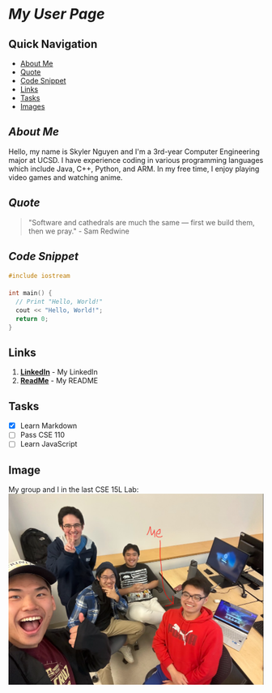 # *My User Page*

## Quick Navigation
- [About Me](#about-me)
- [Quote](#quote)
- [Code Snippet](#code-snippet)
- [Links](#links)
- [Tasks](#tasks)
- [Images](#images)

## *About Me*

Hello, my name is Skyler Nguyen and I'm a 3rd-year Computer Engineering major at UCSD. I have experience coding in various programming languages which include Java, C++, Python, and ARM. In my free time, I enjoy playing video games and watching anime.

## *Quote*

> "Software and cathedrals are much the same — first we build them, then we pray." - Sam Redwine

## *Code Snippet*
``` C++
#include iostream

int main() {
  // Print "Hello, World!"
  cout << "Hello, World!";
  return 0;
}
```
## Links

1. **[LinkedIn](https://www.linkedin.com/in/skyler-nguyen-35a9392a7/)** - My LinkedIn
2. **[ReadMe](README.md)** - My README

## Tasks
- [x] Learn Markdown
- [ ] Pass CSE 110
- [ ] Learn JavaScript

## Image
My group and I in the last CSE 15L Lab:
![me](images/3.PNG)



